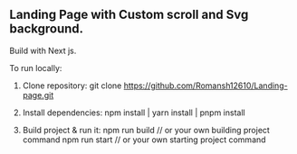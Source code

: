 
## Landing Page with Custom scroll and Svg background.

Build with Next js.

To run locally:
1) Clone repository: 
    git clone https://github.com/Romansh12610/Landing-page.git
   
3) Install dependencies:
    npm install | yarn install | pnpm install
   
5) Build project & run it:
    npm run build // or your own building project command
    npm run start // or your own starting project command
